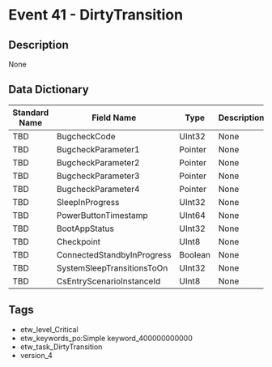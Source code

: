 # Event 41 - DirtyTransition

## Description
None

## Data Dictionary
|Standard Name|Field Name|Type|Description|Sample Value|
|---|---|---|---|---|
|TBD|BugcheckCode|UInt32|None|`None`|
|TBD|BugcheckParameter1|Pointer|None|`None`|
|TBD|BugcheckParameter2|Pointer|None|`None`|
|TBD|BugcheckParameter3|Pointer|None|`None`|
|TBD|BugcheckParameter4|Pointer|None|`None`|
|TBD|SleepInProgress|UInt32|None|`None`|
|TBD|PowerButtonTimestamp|UInt64|None|`None`|
|TBD|BootAppStatus|UInt32|None|`None`|
|TBD|Checkpoint|UInt8|None|`None`|
|TBD|ConnectedStandbyInProgress|Boolean|None|`None`|
|TBD|SystemSleepTransitionsToOn|UInt32|None|`None`|
|TBD|CsEntryScenarioInstanceId|UInt8|None|`None`|

## Tags
* etw_level_Critical
* etw_keywords_po:Simple keyword_400000000000
* etw_task_DirtyTransition
* version_4